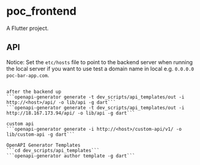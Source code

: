 # poc_frontend
A Flutter project.

## API
Notice: Set the ```etc/hosts``` file to point to the backend server when running the local server if you want to use test a domain name in local e.g. ```0.0.0.0 poc-bar-app.com```. 
```

after the backend up  
```openapi-generator generate -t dev_scripts/api_templates/out -i http://<host>/api/ -o lib/api -g dart```
```openapi-generator generate -t dev_scripts/api_templates/out -i http://18.167.173.94/api/ -o lib/api -g dart```

custom api
```openapi-generator generate -i http://<host>/custom-api/v1/ -o lib/custom-api -g dart```

OpenAPI Generator Templates 
```cd dev_scripts/api_templates```
```openapi-generator author template -g dart```





